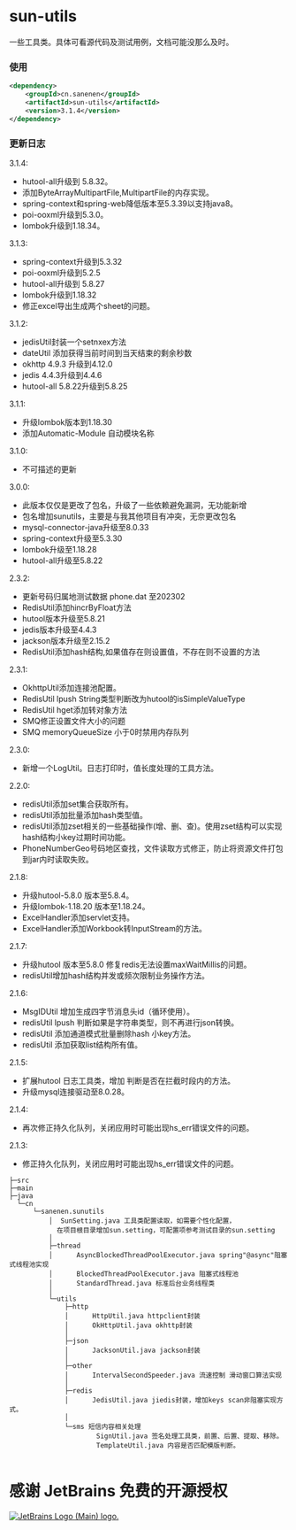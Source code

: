 # sun-utils
一些工具类。具体可看源代码及测试用例，文档可能没那么及时。
### 使用
```xml
<dependency>
    <groupId>cn.sanenen</groupId>
    <artifactId>sun-utils</artifactId>
    <version>3.1.4</version>
</dependency>
```
### 更新日志
3.1.4:
- hutool-all升级到 5.8.32。
- 添加ByteArrayMultipartFile,MultipartFile的内存实现。
- spring-context和spring-web降低版本至5.3.39以支持java8。
- poi-ooxml升级到5.3.0。
- lombok升级到1.18.34。


3.1.3:
- spring-context升级到5.3.32
- poi-ooxml升级到5.2.5
- hutool-all升级到 5.8.27
- lombok升级到1.18.32
- 修正excel导出生成两个sheet的问题。

3.1.2:
- jedisUtil封装一个setnxex方法
- dateUtil 添加获得当前时间到当天结束的剩余秒数
- okhttp 4.9.3 升级到4.12.0
- jedis 4.4.3升级到4.4.6
- hutool-all 5.8.22升级到5.8.25

3.1.1:
- 升级lombok版本到1.18.30
- 添加Automatic-Module 自动模块名称

3.1.0:
- 不可描述的更新

3.0.0:
- 此版本仅仅是更改了包名，升级了一些依赖避免漏洞，无功能新增
- 包名增加sunutils，主要是与我其他项目有冲突，无奈更改包名
- mysql-connector-java升级至8.0.33
- spring-context升级至5.3.30
- lombok升级至1.18.28
- hutool-all升级至5.8.22

2.3.2:
- 更新号码归属地测试数据 phone.dat 至202302
- RedisUtil添加hincrByFloat方法
- hutool版本升级至5.8.21
- jedis版本升级至4.4.3
- jackson版本升级至2.15.2
- RedisUtil添加hash结构,如果值存在则设置值，不存在则不设置的方法

2.3.1:
- OkhttpUtil添加连接池配置。
- RedisUtil lpush String类型判断改为hutool的isSimpleValueType
- RedisUtil hget添加转对象方法
- SMQ修正设置文件大小的问题
- SMQ memoryQueueSize 小于0时禁用内存队列

2.3.0:
- 新增一个LogUtil。日志打印时，值长度处理的工具方法。

2.2.0:
- redisUtil添加set集合获取所有。
- redisUtil添加批量添加hash类型值。
- redisUtil添加zset相关的一些基础操作(增、删、查)。使用zset结构可以实现hash结构小key过期时间功能。
- PhoneNumberGeo号码地区查找，文件读取方式修正，防止将资源文件打包到jar内时读取失败。

2.1.8:
- 升级hutool-5.8.0 版本至5.8.4。
- 升级lombok-1.18.20 版本至1.18.24。
- ExcelHandler添加servlet支持。
- ExcelHandler添加Workbook转InputStream的方法。

2.1.7:
- 升级hutool 版本至5.8.0 修复redis无法设置maxWaitMillis的问题。
- redisUtil增加hash结构并发或频次限制业务操作方法。

2.1.6:
- MsgIDUtil 增加生成四字节消息头id（循环使用）。
- redisUtil lpush 判断如果是字符串类型，则不再进行json转换。
- redisUtil 添加通道模式批量删除hash 小key方法。
- redisUtil 添加获取list结构所有值。

2.1.5:
- 扩展hutool 日志工具类，增加 判断是否在拦截时段内的方法。
- 升级mysql连接驱动至8.0.28。

2.1.4:
- 再次修正持久化队列，关闭应用时可能出现hs_err错误文件的问题。

2.1.3:
- 修正持久化队列，关闭应用时可能出现hs_err错误文件的问题。


```
├─src
├─main
├─java
  └─cn
      └─sanenen.sunutils
          │  SunSetting.java 工具类配置读取，如需要个性化配置，
            在项目根目录增加sun.setting，可配置项参考测试目录的sun.setting
          │  
          ├─thread
          │      AsyncBlockedThreadPoolExecutor.java spring"@async"阻塞式线程池实现
          │      BlockedThreadPoolExecutor.java 阻塞式线程池
          │      StandardThread.java 标准后台业务线程类
          │      
          └─utils
              ├─http
              │      HttpUtil.java httpclient封装
              │      OkHttpUtil.java okhttp封装
              │      
              ├─json
              │      JacksonUtil.java jackson封装
              │      
              ├─other
              │      IntervalSecondSpeeder.java 流速控制 滑动窗口算法实现
              │      
              ├─redis
              │      JedisUtil.java jiedis封装，增加keys scan非阻塞实现方式。
              │      
              └─sms 短信内容相关处理
                      SignUtil.java 签名处理工具类，前置、后置、提取、移除。
                      TemplateUtil.java 内容是否匹配模版判断。
                      

```
# 感谢 JetBrains 免费的开源授权

<a href="https://www.jetbrains.com/?from=sun-utils" target="_blank">
<img src="https://resources.jetbrains.com/storage/products/company/brand/logos/jb_beam.svg" alt="JetBrains Logo (Main) logo.">
</a>